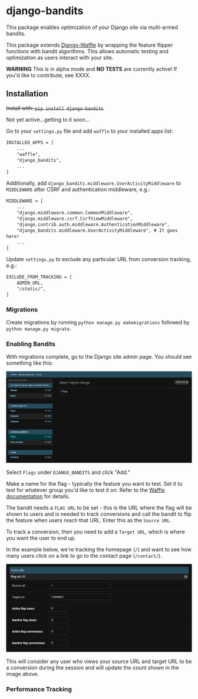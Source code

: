 # django-bandits

This package enables optimization of your Django site via multi-armed bandits.

This package extends [Django-Waffle](https://waffle.readthedocs.io/en/stable/) by wrapping the feature flipper functions with bandit algorithms. This allows automatic testing and optimization as users interact with your site.

**WARNING**
This is in alpha mode and **NO TESTS** are currently active! If you'd like to contribute, see XXXX.

## Installation

~~Install with: `pip install django-bandits`~~

Not yet active...getting to it soon...

Go to your `settings.py` file and add `waffle` to your installed apps list:
```
INSTALLED_APPS = [
    ...
    "waffle",
    "django_bandits",
    ...
]
```

Additionally, add `django_bandits.middleware.UserActivityMiddleware` to `MIDDLEWARE` after CSRF and authentication middleware, e.g.:

```
MIDDLEWARE = [
    ...
    "django.middleware.common.CommonMiddleware",
    "django.middleware.csrf.CsrfViewMiddleware",
    "django.contrib.auth.middleware.AuthenticationMiddleware",
    "django_bandits.middleware.UserActivityMiddleware", # It goes here!
    ...
]
```

Update `settings.py` to exclude any particular URL from conversion tracking, e.g.:
```
EXCLUDE_FROM_TRACKING = [
    ADMIN_URL,
    "/static/",
]
```

### Migrations

Create migrations by running `python manage.py makemigrations` followed by `python manage.py migrate`.

### Enabling Bandits

With migrations complete, go to the Django site admin page. You should see something like this:

![View of Django admin page](docs/images/django_admin_bandit_1.png)

Select `Flags` under `DJANGO_BANDITS` and click "Add."

Make a name for the flag - typically the feature you want to test. Set it to test for whatever group you'd like to test it on. Refer to the [Waffle documentation](https://waffle.readthedocs.io/en/stable/) for details.

The bandit needs a `FLAG URL` to be set - this is the URL where the flag will be shown to users and is needed to track conversions and call the bandit to flip the feature when users reach that URL. Enter this as the `Source URL`.

To track a conversion, then you need to add a `Target URL`, which is where you want the user to end up.

In the example below, we're tracking the homepage (`/`) and want to see how many users click on a link to go to the contact page (`/contact/`).

![FLAG URL settings determines a successful conversion](docs/images/django_admin_bandit_flag_url.png)

This will consider any user who views your source URL and target URL to be a conversion during the session and will update the count shown in the image above.



### Performance Tracking